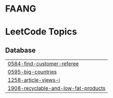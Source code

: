 # FAANG
<!---LeetCode Topics Start-->
# LeetCode Topics
## Database
|  |
| ------- |
| [0584-find-customer-referee](https://github.com/TapItNinja/FAANG/tree/master/0584-find-customer-referee) |
| [0595-big-countries](https://github.com/TapItNinja/FAANG/tree/master/0595-big-countries) |
| [1258-article-views-i](https://github.com/TapItNinja/FAANG/tree/master/1258-article-views-i) |
| [1908-recyclable-and-low-fat-products](https://github.com/TapItNinja/FAANG/tree/master/1908-recyclable-and-low-fat-products) |
<!---LeetCode Topics End-->